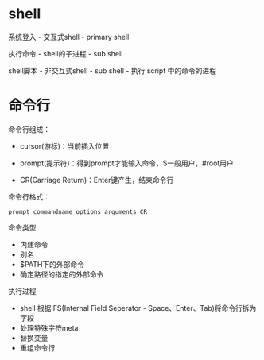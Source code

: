 # shell

系统登入 - 交互式shell - primary shell

执行命令 - shell的子进程 - sub shell

shell脚本 - 非交互式shell - sub shell - 执行 script 中的命令的进程

# 命令行

命令行组成：

*   cursor(游标)：当前插入位置

*   prompt(提示符)：得到prompt才能输入命令，$一般用户，#root用户
*   CR(Carriage Return)：Enter键产生，结束命令行

命令行格式：

```
prompt commandname options arguments CR
```

命令类型

*   内建命令
*   别名
*   $PATH下的外部命令
*   确定路径的指定的外部命令

执行过程

*   shell 根据IFS(Internal Field Seperator - Space、Enter、Tab)将命令行拆为字段
*   处理特殊字符meta
*   替换变量
*   重组命令行